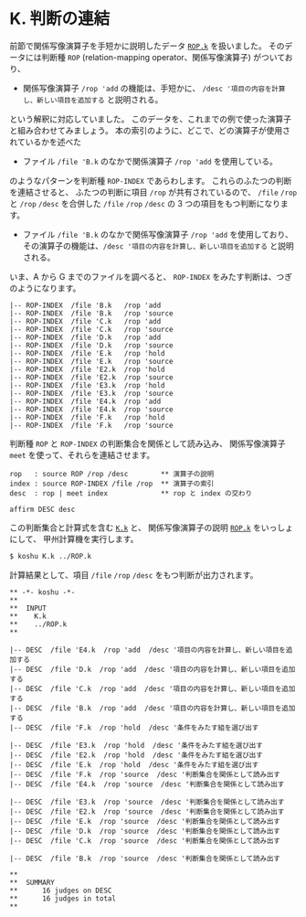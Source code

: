 # K. 判断の連結


前節で関係写像演算子を手短かに説明したデータ [`ROP.k`][ROP.k] を扱いました。
そのデータには判断種 `ROP` (relation-mapping operator、関係写像演算子)
がついており、

 - 関係写像演算子 `/rop 'add` の機能は、手短かに、
   `/desc '項目の内容を計算し、新しい項目を追加する` と説明される。

という解釈に対応していました。
このデータを、これまでの例で使った演算子と組み合わせてみましょう。
本の索引のように、どこで、どの演算子が使用されているかを述べた

 - ファイル `/file 'B.k` のなかで関係演算子
   `/rop 'add` を使用している。

のようなパターンを判断種 `ROP-INDEX` であらわします。
これらのふたつの判断を連結させると、
ふたつの判断に項目 `/rop` が共有されているので、
`/file` `/rop` と `/rop` `/desc` を合併した
`/file` `/rop` `/desc` の 3 つの項目をもつ判断になります。

 - ファイル `/file 'B.k` のなかで関係写像演算子 `/rop 'add` を使用しており、
   その演算子の機能は、`/desc '項目の内容を計算し、新しい項目を追加する`
   と説明される。

いま、A から G までのファイルを調べると、
`ROP-INDEX` をみたす判断は、つぎのようになります。

``` text
|-- ROP-INDEX  /file 'B.k   /rop 'add
|-- ROP-INDEX  /file 'B.k   /rop 'source
|-- ROP-INDEX  /file 'C.k   /rop 'add
|-- ROP-INDEX  /file 'C.k   /rop 'source
|-- ROP-INDEX  /file 'D.k   /rop 'add
|-- ROP-INDEX  /file 'D.k   /rop 'source
|-- ROP-INDEX  /file 'E.k   /rop 'hold
|-- ROP-INDEX  /file 'E.k   /rop 'source
|-- ROP-INDEX  /file 'E2.k  /rop 'hold
|-- ROP-INDEX  /file 'E2.k  /rop 'source
|-- ROP-INDEX  /file 'E3.k  /rop 'hold
|-- ROP-INDEX  /file 'E3.k  /rop 'source
|-- ROP-INDEX  /file 'E4.k  /rop 'add
|-- ROP-INDEX  /file 'E4.k  /rop 'source
|-- ROP-INDEX  /file 'F.k   /rop 'hold
|-- ROP-INDEX  /file 'F.k   /rop 'source
```

判断種 `ROP` と `ROP-INDEX` の判断集合を関係として読み込み、
関係写像演算子 `meet` を使って、それらを連結させます。

``` text
rop   : source ROP /rop /desc        ** 演算子の説明
index : source ROP-INDEX /file /rop  ** 演算子の索引
desc  : rop | meet index             ** rop と index の交わり

affirm DESC desc
```

この判断集合と計算式を含む [`K.k`][K.k] と、
関係写像演算子の説明 [`ROP.k`][ROP.k] をいっしょにして、
甲州計算機を実行します。

``` sh
$ koshu K.k ../ROP.k
```

計算結果として、項目 `/file` `/rop` `/desc` をもつ判断が出力されます。

``` text
** -*- koshu -*-
**  
**  INPUT
**    K.k
**    ../ROP.k
**    

|-- DESC  /file 'E4.k  /rop 'add  /desc '項目の内容を計算し、新しい項目を追加する
|-- DESC  /file 'D.k  /rop 'add  /desc '項目の内容を計算し、新しい項目を追加する
|-- DESC  /file 'C.k  /rop 'add  /desc '項目の内容を計算し、新しい項目を追加する
|-- DESC  /file 'B.k  /rop 'add  /desc '項目の内容を計算し、新しい項目を追加する
|-- DESC  /file 'F.k  /rop 'hold  /desc '条件をみたす組を選び出す

|-- DESC  /file 'E3.k  /rop 'hold  /desc '条件をみたす組を選び出す
|-- DESC  /file 'E2.k  /rop 'hold  /desc '条件をみたす組を選び出す
|-- DESC  /file 'E.k  /rop 'hold  /desc '条件をみたす組を選び出す
|-- DESC  /file 'F.k  /rop 'source  /desc '判断集合を関係として読み出す
|-- DESC  /file 'E4.k  /rop 'source  /desc '判断集合を関係として読み出す

|-- DESC  /file 'E3.k  /rop 'source  /desc '判断集合を関係として読み出す
|-- DESC  /file 'E2.k  /rop 'source  /desc '判断集合を関係として読み出す
|-- DESC  /file 'E.k  /rop 'source  /desc '判断集合を関係として読み出す
|-- DESC  /file 'D.k  /rop 'source  /desc '判断集合を関係として読み出す
|-- DESC  /file 'C.k  /rop 'source  /desc '判断集合を関係として読み出す

|-- DESC  /file 'B.k  /rop 'source  /desc '判断集合を関係として読み出す

**  
**  SUMMARY
**      16 judges on DESC
**      16 judges in total
**
```


[K.k]:   https://github.com/seinokatsuhiro/abc-of-koshucode/blob/master/draft/section/K/K.k
[ROP.k]: https://github.com/seinokatsuhiro/abc-of-koshucode/blob/master/draft/section/ROP.k

